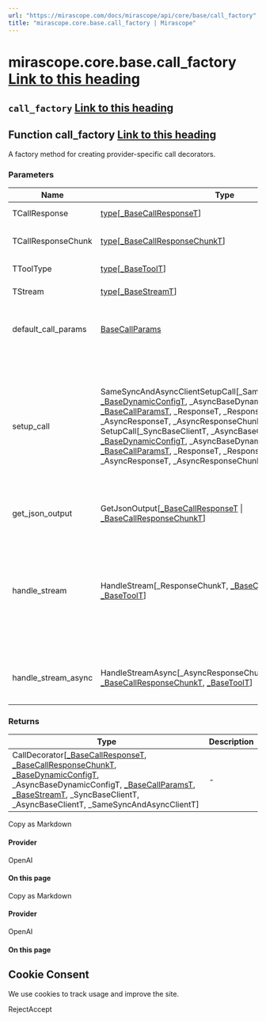 ```yaml
---
url: "https://mirascope.com/docs/mirascope/api/core/base/call_factory"
title: "mirascope.core.base.call_factory | Mirascope"
---
```


# mirascope.core.base.call\_factory [Link to this heading](https://mirascope.com/docs/mirascope/api/core/base/call_factory\#mirascope-core-base-call-factory)

## `call_factory` [Link to this heading](https://mirascope.com/docs/mirascope/api/core/base/call_factory\#call-factory)

## Function call\_factory [Link to this heading](https://mirascope.com/docs/mirascope/api/core/base/call_factory\#call-factory)

A factory method for creating provider-specific call decorators.

### Parameters

| Name | Type | Description |
| --- | --- | --- |
| TCallResponse | [type](https://docs.python.org/3/library/functions.html#type)\[[\_BaseCallResponseT](https://mirascope.com/docs/mirascope/api/core/base/call_response#basecallresponse)\] | The provider-specific \`BaseCallResponse\` type. |
| TCallResponseChunk | [type](https://docs.python.org/3/library/functions.html#type)\[[\_BaseCallResponseChunkT](https://mirascope.com/docs/mirascope/api/core/base/call_response_chunk#basecallresponsechunk)\] | The provider-specific \`BaseCallResponseChunk\` type. |
| TToolType | [type](https://docs.python.org/3/library/functions.html#type)\[[\_BaseToolT](https://mirascope.com/docs/mirascope/api/core/base/tool#basetool)\] | The provider-specific \`BaseTool\` type. |
| TStream | [type](https://docs.python.org/3/library/functions.html#type)\[[\_BaseStreamT](https://mirascope.com/docs/mirascope/api/core/base/stream#basestream)\] | The provider-specific \`BaseStream\` type. |
| default\_call\_params | [BaseCallParams](https://mirascope.com/docs/mirascope/api/core/base/call_params#basecallparams) | The default call parameters to use, which must match the<br>\`TCallParams\` type if provided. |
| setup\_call | SameSyncAndAsyncClientSetupCall\[\_SameSyncAndAsyncClientT, [\_BaseDynamicConfigT](https://mirascope.com/docs/mirascope/api/core/base/dynamic_config#basedynamicconfig), \_AsyncBaseDynamicConfigT, [\_BaseCallParamsT](https://mirascope.com/docs/mirascope/api/core/base/call_params#basecallparams), \_ResponseT, \_ResponseChunkT, \_AsyncResponseT, \_AsyncResponseChunkT, [\_BaseToolT](https://mirascope.com/docs/mirascope/api/core/base/tool#basetool)\] \| SetupCall\[\_SyncBaseClientT, \_AsyncBaseClientT, [\_BaseDynamicConfigT](https://mirascope.com/docs/mirascope/api/core/base/dynamic_config#basedynamicconfig), \_AsyncBaseDynamicConfigT, [\_BaseCallParamsT](https://mirascope.com/docs/mirascope/api/core/base/call_params#basecallparams), \_ResponseT, \_ResponseChunkT, \_AsyncResponseT, \_AsyncResponseChunkT, [\_BaseToolT](https://mirascope.com/docs/mirascope/api/core/base/tool#basetool)\] | The helper method for setting up a call, which returns the<br>configured create function, the prompt template, the list of<br>provider-specific messages, the list of provider-specific tool types, and<br>the finalized \`call\_kwargs\` with which to make the API call with the create<br>function. |
| get\_json\_output | GetJsonOutput\[[\_BaseCallResponseT](https://mirascope.com/docs/mirascope/api/core/base/call_response#basecallresponse) \| [\_BaseCallResponseChunkT](https://mirascope.com/docs/mirascope/api/core/base/call_response_chunk#basecallresponsechunk)\] | The helper method for getting JSON output from a call response. |
| handle\_stream | HandleStream\[\_ResponseChunkT, [\_BaseCallResponseChunkT](https://mirascope.com/docs/mirascope/api/core/base/call_response_chunk#basecallresponsechunk), [\_BaseToolT](https://mirascope.com/docs/mirascope/api/core/base/tool#basetool)\] | The helper method for converting a provider's original stream<br>generator into a generator that returns tuples of \`(chunk, tool)\` where<br>\`chunk\` and \`tool\` are provider-specific \`BaseCallResponseChunk\` and<br>\`BaseTool\` instances, respectively. |
| handle\_stream\_async | HandleStreamAsync\[\_AsyncResponseChunkT, [\_BaseCallResponseChunkT](https://mirascope.com/docs/mirascope/api/core/base/call_response_chunk#basecallresponsechunk), [\_BaseToolT](https://mirascope.com/docs/mirascope/api/core/base/tool#basetool)\] | The same helper method as \`handle\_stream\` except for<br>handling asynchronous streaming. |

### Returns

| Type | Description |
| --- | --- |
| CallDecorator\[[\_BaseCallResponseT](https://mirascope.com/docs/mirascope/api/core/base/call_response#basecallresponse), [\_BaseCallResponseChunkT](https://mirascope.com/docs/mirascope/api/core/base/call_response_chunk#basecallresponsechunk), [\_BaseDynamicConfigT](https://mirascope.com/docs/mirascope/api/core/base/dynamic_config#basedynamicconfig), \_AsyncBaseDynamicConfigT, [\_BaseCallParamsT](https://mirascope.com/docs/mirascope/api/core/base/call_params#basecallparams), [\_BaseStreamT](https://mirascope.com/docs/mirascope/api/core/base/stream#basestream), \_SyncBaseClientT, \_AsyncBaseClientT, \_SameSyncAndAsyncClientT\] | - |

Copy as Markdown

#### Provider

OpenAI

#### On this page

Copy as Markdown

#### Provider

OpenAI

#### On this page

## Cookie Consent

We use cookies to track usage and improve the site.

RejectAccept